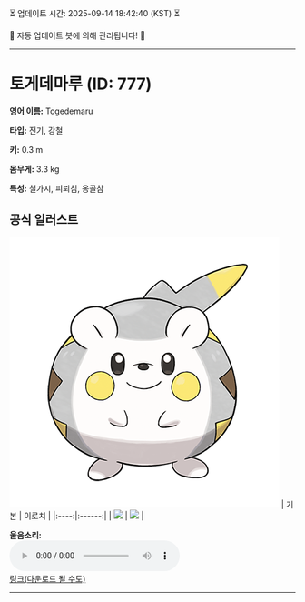 
⏳ 업데이트 시간: 2025-09-14 18:42:40 (KST) ⏳

🤖 자동 업데이트 봇에 의해 관리됩니다! 🤖

---

# 토게데마루 (ID: 777)
**영어 이름:** Togedemaru

**타입:** 전기, 강철

**키:** 0.3 m

**몸무게:** 3.3 kg

**특성:** 철가시, 피뢰침, 옹골참

## 공식 일러스트
![](https://raw.githubusercontent.com/PokeAPI/sprites/master/sprites/pokemon/other/official-artwork/777.png)
| 기본 | 이로치 |
|:----:|:------:|
| <img src="http://play.pokemonshowdown.com/sprites/ani/togedemaru.gif" width="200"> | <img src="http://play.pokemonshowdown.com/sprites/ani-shiny/togedemaru.gif" width="200"> |

**울음소리:**<br><audio controls src="https://raw.githubusercontent.com/PokeAPI/cries/main/cries/pokemon/latest/777.ogg"></audio><br> [링크(다운로드 될 수도)](https://raw.githubusercontent.com/PokeAPI/cries/main/cries/pokemon/latest/777.ogg)


---
